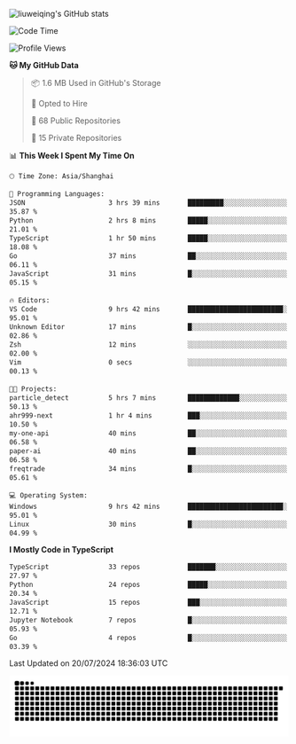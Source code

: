![liuweiqing's GitHub stats](https://github-readme-stats.vercel.app/api?username=14790897&show_icons=true&locale=cn&include_all_commits=true&count_private=true)

<!--START_SECTION:waka-->
![Code Time](http://img.shields.io/badge/Code%20Time-1%2C168%20hrs%2055%20mins-blue)

![Profile Views](http://img.shields.io/badge/Profile%20Views-4-blue)

**🐱 My GitHub Data** 

> 📦 1.6 MB Used in GitHub's Storage 
 > 
> 💼 Opted to Hire
 > 
> 📜 68 Public Repositories 
 > 
> 🔑 15 Private Repositories 
 > 
📊 **This Week I Spent My Time On** 

```text
🕑︎ Time Zone: Asia/Shanghai

💬 Programming Languages: 
JSON                     3 hrs 39 mins       █████████░░░░░░░░░░░░░░░░   35.87 % 
Python                   2 hrs 8 mins        █████░░░░░░░░░░░░░░░░░░░░   21.01 % 
TypeScript               1 hr 50 mins        █████░░░░░░░░░░░░░░░░░░░░   18.08 % 
Go                       37 mins             ██░░░░░░░░░░░░░░░░░░░░░░░   06.11 % 
JavaScript               31 mins             █░░░░░░░░░░░░░░░░░░░░░░░░   05.15 % 

🔥 Editors: 
VS Code                  9 hrs 42 mins       ████████████████████████░   95.01 % 
Unknown Editor           17 mins             █░░░░░░░░░░░░░░░░░░░░░░░░   02.86 % 
Zsh                      12 mins             ░░░░░░░░░░░░░░░░░░░░░░░░░   02.00 % 
Vim                      0 secs              ░░░░░░░░░░░░░░░░░░░░░░░░░   00.13 % 

🐱‍💻 Projects: 
particle_detect          5 hrs 7 mins        █████████████░░░░░░░░░░░░   50.13 % 
ahr999-next              1 hr 4 mins         ███░░░░░░░░░░░░░░░░░░░░░░   10.50 % 
my-one-api               40 mins             ██░░░░░░░░░░░░░░░░░░░░░░░   06.58 % 
paper-ai                 40 mins             ██░░░░░░░░░░░░░░░░░░░░░░░   06.58 % 
freqtrade                34 mins             █░░░░░░░░░░░░░░░░░░░░░░░░   05.61 % 

💻 Operating System: 
Windows                  9 hrs 42 mins       ████████████████████████░   95.01 % 
Linux                    30 mins             █░░░░░░░░░░░░░░░░░░░░░░░░   04.99 % 
```

**I Mostly Code in TypeScript** 

```text
TypeScript               33 repos            ███████░░░░░░░░░░░░░░░░░░   27.97 % 
Python                   24 repos            █████░░░░░░░░░░░░░░░░░░░░   20.34 % 
JavaScript               15 repos            ███░░░░░░░░░░░░░░░░░░░░░░   12.71 % 
Jupyter Notebook         7 repos             █░░░░░░░░░░░░░░░░░░░░░░░░   05.93 % 
Go                       4 repos             █░░░░░░░░░░░░░░░░░░░░░░░░   03.39 % 
```




 Last Updated on 20/07/2024 18:36:03 UTC
<!--END_SECTION:waka-->

<picture>
  <source media="(prefers-color-scheme: dark)" srcset="https://raw.githubusercontent.com/14790897/14790897/output/github-contribution-grid-snake-dark.svg" />
  <source media="(prefers-color-scheme: light)" srcset="https://raw.githubusercontent.com/14790897/14790897/output/github-contribution-grid-snake.svg" />
  <img alt="github-snake" src="https://raw.githubusercontent.com/14790897/14790897/output/github-contribution-grid-snake.svg" />
</picture>
